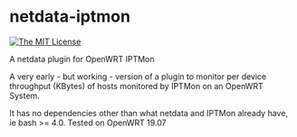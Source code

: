 # netdata-iptmon

[![The MIT License](https://img.shields.io/badge/license-MIT-orange.svg?style=flat-square)](http://opensource.org/licenses/MIT)

A netdata plugin for OpenWRT IPTMon

A very early - but working - version of a plugin to monitor per device throughput (KBytes) of hosts monitored by IPTMon on an OpenWRT System.

It has no dependencies other than what netdata and IPTMon already have, ie bash >= 4.0.
Tested on OpenWRT 19.07

